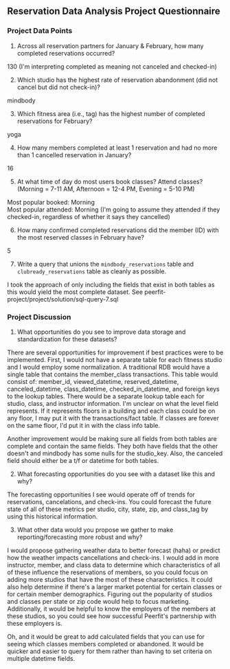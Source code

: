 ## Reservation Data Analysis Project Questionnaire

### Project Data Points
1. Across all reservation partners for January & February, how many completed reservations occurred?

130 (I'm interpreting completed as meaning not canceled and checked-in)

2. Which studio has the highest rate of reservation abandonment (did not cancel but did not check-in)?

mindbody

3. Which fitness area (i.e., tag) has the highest number of completed reservations for February?

yoga

4. How many members completed at least 1 reservation and had no more than 1 cancelled reservation in January?

16

5. At what time of day do most users book classes? Attend classes? (Morning = 7-11 AM, Afternoon = 12-4 PM, Evening = 5-10 PM)

Most popular booked: Morning  
Most popular attended: Morning (I'm going to assume they attended if they checked-in, regardless of whether it says they cancelled)

6. How many confirmed completed reservations did the member (ID) with the most reserved classes in February have?

5

7. Write a query that unions the `mindbody_reservations` table and `clubready_reservations` table as cleanly as possible.

I took the approach of only including the fields that exist in both tables as this would yield the most complete dataset.
See peerfit-project/project/solution/sql-query-7.sql

### Project Discussion
1. What opportunities do you see to improve data storage and standardization for these datasets?

There are several opportunities for improvement if best practices were to be implemented. First, I would not have a separate table for each fitness studio and I would employ some normalization. A traditional RDB would have a single table that contains the member_class transactions. This table would consist of: member_id, viewed_datetime, reserved_datetime, canceled_datetime, class_datetime, checked_in_datetime, and foreign keys to the lookup tables. There would be a separate lookup table each for studio, class, and instructor information. I'm unclear on what the level field represents. If it represents floors in a building and each class could be on any floor, I may put it with the transactions/fact table. If classes are forever on the same floor, I'd put it in with the class info table.

Another improvement would be making sure all fields from both tables are complete and contain the same fields. They both have fields that the other doesn't and mindbody has some nulls for the studio_key. Also, the canceled field should either be a t/f or datetime for both tables.

2. What forecasting opportunities do you see with a dataset like this and why?

The forecasting opportunities I see would operate off of trends for reservations, cancelations, and check-ins. You could forecast the future state of all of these metrics per studio, city, state, zip, and class_tag by using this historical information.

3. What other data would you propose we gather to make reporting/forecasting more robust and why?

I would propose gathering weather data to better forecast (haha) or predict how the weather impacts cancellations and check-ins. I would add in more instructor, member, and class data to determine which characteristics of all of these influence the reservations of members, so you could focus on adding more studios that have the most of these characteristics. It could also help determine if there's a larger market potential for certain classes or for certain member demographics. Figuring out the popularity of studios and classes per state or zip code would help to focus marketing. Additionally, it would be helpful to know the employers of the members at these studios, so you could see how successful Peerfit's partnership with these employers is.

Oh, and it would be great to add calculated fields that you can use for seeing which classes members completed or abandoned. It would be quicker and easier to query for them rather than having to set criteria on multiple datetime fields.
